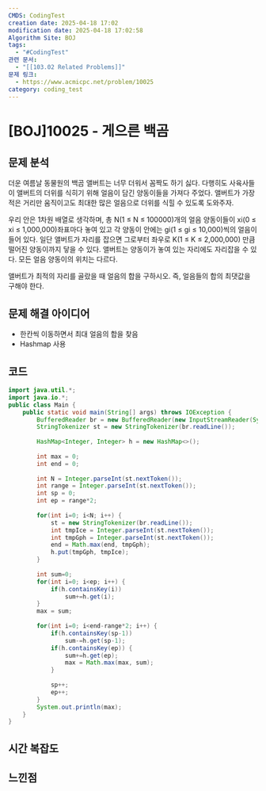 ```yaml
---
CMDS: CodingTest
creation date: 2025-04-18 17:02
modification date: 2025-04-18 17:02:58
Algorithm Site: BOJ
tags:
  - "#CodingTest"
관련 문서:
  - "[[103.02 Related Problems]]"
문제 링크:
  - https://www.acmicpc.net/problem/10025
category: coding_test
---
```


# \[BOJ]10025 - 게으른 백곰

## 문제 분석

더운 여름날 동물원의 백곰 앨버트는 너무 더워서 꼼짝도 하기 싫다. 다행히도 사육사들이 앨버트의 더위를 식히기 위해 얼음이 담긴 양동이들을 가져다 주었다. 앨버트가 가장 적은 거리만 움직이고도 최대한 많은 얼음으로 더위를 식힐 수 있도록 도와주자.

우리 안은 1차원 배열로 생각하며, 총 N(1 ≤ N ≤ 100000)개의 얼음 양동이들이 xi(0 ≤ xi ≤ 1,000,000)좌표마다 놓여 있고 각 양동이 안에는 gi(1 ≤ gi ≤ 10,000)씩의 얼음이 들어 있다. 일단 앨버트가 자리를 잡으면 그로부터 좌우로 K(1 ≤ K ≤ 2,000,000) 만큼 떨어진 양동이까지 닿을 수 있다. 앨버트는 양동이가 놓여 있는 자리에도 자리잡을 수 있다. 모든 얼음 양동이의 위치는 다르다.

앨버트가 최적의 자리를 골랐을 때 얼음의 합을 구하시오. 즉, 얼음들의 합의 최댓값을 구해야 한다.

## 문제 해결 아이디어
- 한칸씩 이동하면서 최대 얼음의 합을 찾음
- Hashmap 사용

## 코드
```java
import java.util.*;
import java.io.*;
public class Main {
	public static void main(String[] args) throws IOException {
		BufferedReader br = new BufferedReader(new InputStreamReader(System.in));
		StringTokenizer st = new StringTokenizer(br.readLine());
		
		HashMap<Integer, Integer> h = new HashMap<>();
		
		int max = 0;
		int end = 0;
		
		int N = Integer.parseInt(st.nextToken());
		int range = Integer.parseInt(st.nextToken());
		int sp = 0;
		int ep = range*2;
		
		for(int i=0; i<N; i++) {
			st = new StringTokenizer(br.readLine());
			int tmpIce = Integer.parseInt(st.nextToken());
			int tmpGph = Integer.parseInt(st.nextToken());
			end = Math.max(end, tmpGph);
			h.put(tmpGph, tmpIce);
		}
		
		int sum=0;
		for(int i=0; i<ep; i++) {
			if(h.containsKey(i))
				sum+=h.get(i);
		}
		max = sum;
		
		for(int i=0; i<end-range*2; i++) {
			if(h.containsKey(sp-1))
				sum-=h.get(sp-1);
			if(h.containsKey(ep)) {
				sum+=h.get(ep);
				max = Math.max(max, sum);
			}
			
			sp++;
			ep++;
		}
		System.out.println(max);
	}
}

```

## 시간 복잡도


## 느낀점